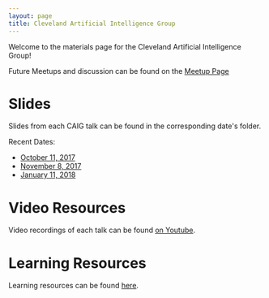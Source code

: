 ```yaml
---
layout: page
title: Cleveland Artificial Intelligence Group
---
```


Welcome to the materials page for the Cleveland Artificial Intelligence Group!

Future Meetups and discussion can be found on the [Meetup Page](https://www.meetup.com/Cleveland-Artificial-Intelligence-Group)

# Slides

Slides from each CAIG talk can be found in the corresponding date's folder.

Recent Dates:
- [October 11, 2017](https://github.com/jvmancuso/CAIG/blob/master/2017-10-11)
- [November 8, 2017](https://github.com/jvmancuso/CAIG/blob/master/2017-11-08)
- [January 11, 2018](https://github.com/jvmancuso/CAIG/blob/master/2018-01-11)

# Video Resources

Video recordings of each talk can be found [on Youtube](https://www.youtube.com/channel/UCkQ63YvvZm5-UNnqFDfkt6Q/videos).

# Learning Resources

Learning resources can be found [here](https://clevelandaigroup.github.io/LEARNING.html).
